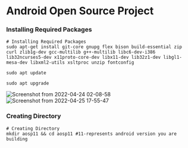# Android Open Source Project #

### Installing Required Packages ###

```
# Installing Required Packages
sudo apt-get install git-core gnupg flex bison build-essential zip curl zlib1g-dev gcc-multilib g++-multilib libc6-dev-i386 lib32ncurses5-dev x11proto-core-dev libx11-dev lib32z1-dev libgl1-mesa-dev libxml2-utils xsltproc unzip fontconfig

sudo apt update

sudo apt upgrade
```
![Screenshot from 2022-04-24 02-08-58](https://user-images.githubusercontent.com/101529964/165150195-788ba919-b879-434f-a0d0-8990960963ca.png)
![Screenshot from 2022-04-25 17-55-47](https://user-images.githubusercontent.com/101529964/165147574-fae24a47-174e-403a-a529-3b9876577c75.png)


### Creating Directory ###

```
# Creating Directory
mkdir aosp11 && cd aosp11 #11-represents android version you are building
```
